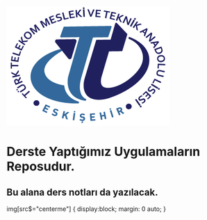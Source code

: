 ![Logo](logo.png)
# Derste Yaptığımız Uygulamaların Reposudur.

## Bu alana ders notları da yazılacak.



img[src$="centerme"] {
  display:block;
  margin: 0 auto;
}